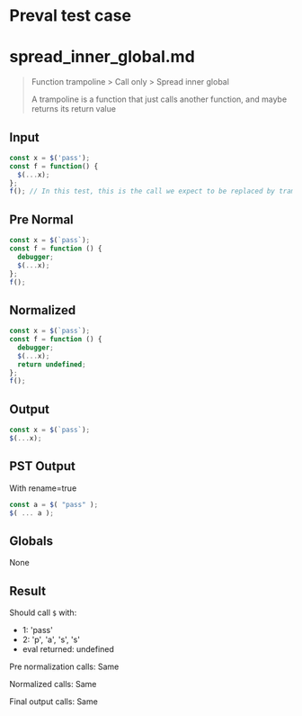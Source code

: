 # Preval test case

# spread_inner_global.md

> Function trampoline > Call only > Spread inner global
>
> A trampoline is a function that just calls another function, and maybe returns its return value

## Input

`````js filename=intro
const x = $('pass');
const f = function() {
  $(...x);
};
f(); // In this test, this is the call we expect to be replaced by trampoline inlining...
`````

## Pre Normal


`````js filename=intro
const x = $(`pass`);
const f = function () {
  debugger;
  $(...x);
};
f();
`````

## Normalized


`````js filename=intro
const x = $(`pass`);
const f = function () {
  debugger;
  $(...x);
  return undefined;
};
f();
`````

## Output


`````js filename=intro
const x = $(`pass`);
$(...x);
`````

## PST Output

With rename=true

`````js filename=intro
const a = $( "pass" );
$( ... a );
`````

## Globals

None

## Result

Should call `$` with:
 - 1: 'pass'
 - 2: 'p', 'a', 's', 's'
 - eval returned: undefined

Pre normalization calls: Same

Normalized calls: Same

Final output calls: Same
